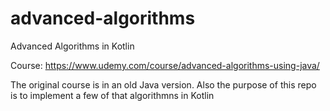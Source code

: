 # advanced-algorithms
Advanced Algorithms in Kotlin

Course: https://www.udemy.com/course/advanced-algorithms-using-java/

The original course is in an old Java version. Also the purpose of this repo is to implement a few of that algorithmns in Kotlin

